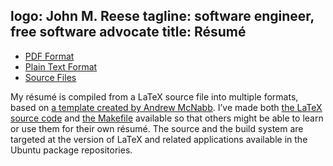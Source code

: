 logo: John M. Reese
tagline: software engineer, free software advocate
title: Résumé
---

* [PDF Format][pdf]
* [Plain Text Format][txt]
* [Source Files][source]

My résumé is compiled from a LaTeX source file into multiple formats, based on
[a template created by Andrew McNabb][template]. I’ve made both [the LaTeX source code][tex]
and [the Makefile][makefile] available so that others might be able to learn or use them for
their own résumé. The source and the build system are targeted at the version of LaTeX and
related applications available in the Ubuntu package repositories.

[source]: http://files.leetcode.net/resume/
[tex]: http://files.leetcode.net/resume/JohnReese.tex
[pdf]: http://files.leetcode.net/resume/JohnReese.pdf
[txt]: http://files.leetcode.net/resume/JohnReese.txt
[makefile]: http://files.leetcode.net/resume/Makefile
[template]: http://www.mcnabbs.org/andrew/linux/latexres/
